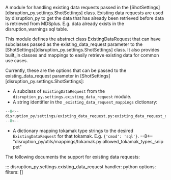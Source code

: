 A module for handling existing data requests passed in the [ShotSettings][disruption_py.settings.ShotSettings] class. 
Existing data requests are used by disruption_py to get the data that has already been retrieved before data is retrieved 
from MDSplus. E.g. data already exists in the disruption_warnings sql table.

This module defines the abstract class ExistingDataRequest that can have subclasses passed as the
existing_data_request parameter to the [ShotSettings][disruption_py.settings.ShotSettings] class.
It also provides built_in classes and mappings to easily retrieve existing data for common use cases.

Currently, these are the options that can be passed to the existing_data_request parameter in 
[ShotSettings][disruption_py.settings.ShotSettings]:

- A subclass of `ExistingDataRequest` from the `disruption_py.settings.existing_data_request` module.
- A string identifier in the `_existing_data_request_mappings` dictionary:
```python
--8<--
disruption_py/settings/existing_data_request.py:existing_data_request_dict
--8<--
```
- A dictionary mapping tokamak type strings to the desired `ExistingDataRequest` for that tokamak.  E.g. `{'cmod': 'sql'}`.
	--8<-- "disruption_py/utils/mappings/tokamak.py:allowed_tokamak_types_snippet"

The following documents the support for existing data requests:

::: disruption_py.settings.existing_data_request
    handler: python
	options:
      filters: []